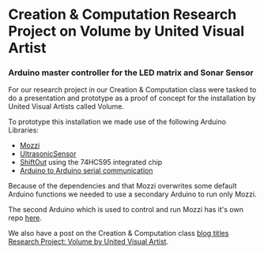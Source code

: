 # Creation & Computation Research Project on Volume by United Visual Artist
### Arduino master controller for the LED matrix and Sonar Sensor

For our research project in our Creation & Computation class were tasked to do a presentation and prototype as a proof of concept for the installation by United Visual Artists called Volume.

To prototype this installation we made use of the following Arduino Libraries:
* [Mozzi](sensorium.github.io/Mozzi/)
* [UltrasonicSensor](http://playground.arduino.cc/Main/UltrasonicSensor)
* [ShiftOut](https://www.arduino.cc/en/Tutorial/ShiftOut) using the 74HC595 integrated chip
* [Arduino to Arduino serial communication](http://robotic-controls.com/learn/arduino/arduino-arduino-serial-communication)

Because of the dependencies and that Mozzi overwrites some default Arduino functions we needed to use a secondary Arduino to run only Mozzi.

The second Arduino which is used to control and run Mozzi has it's own repo [here](https://github.com/jshaw/cc-research-project-uva-mozzi). 

We also have a post on the Creation & Computation class [blog titles Research Project: Volume by United Visual Artist](http://blog.ocad.ca/wordpress/digf6037-fw201502-01/2015/10/research-project-volume-by-united-visual-artist/).
